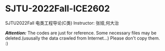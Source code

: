 # SJTU-2022Fall-ICE2602
SJTU2022Fall  电类工程导论(C类)  Instructor: 张娅,何大治

***Attention:*** The codes are just for reference. Some necessary files may be deleted.(ususally the data crawled from Internet...) Please don't copy them. :)
